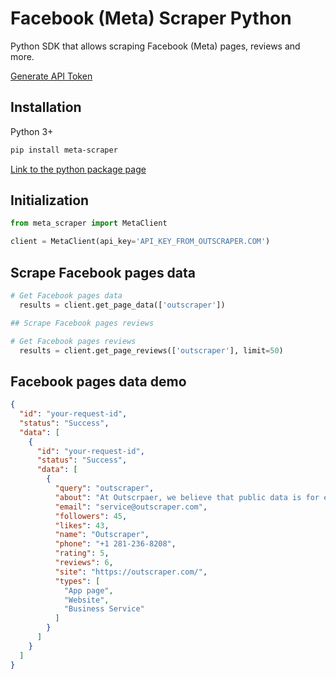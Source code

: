 # Facebook (Meta) Scraper Python
Python SDK that allows scraping Facebook (Meta) pages, reviews and more.

[Generate API Token](https://app.outscraper.com/profile)

## Installation

Python 3+
```bash
pip install meta-scraper
```

[Link to the python package page](https://pypi.org/project/meta-scraper/)

## Initialization
```python
from meta_scraper import MetaClient

client = MetaClient(api_key='API_KEY_FROM_OUTSCRAPER.COM')
```

## Scrape Facebook pages data

```python
# Get Facebook pages data
  results = client.get_page_data(['outscraper'])

## Scrape Facebook pages reviews

# Get Facebook pages reviews
  results = client.get_page_reviews(['outscraper'], limit=50)
```

## Facebook pages data demo
```json
{
  "id": "your-request-id",
  "status": "Success",
  "data": [
    {
      "id": "your-request-id",
      "status": "Success",
      "data": [
        {
          "query": "outscraper",
          "about": "At Outscrpaer, we believe that public data is for everybody, and we apply cutting-edge technologies to prove it.",
          "email": "service@outscraper.com",
          "followers": 45,
          "likes": 43,
          "name": "Outscraper",
          "phone": "+1 281-236-8208",
          "rating": 5,
          "reviews": 6,
          "site": "https://outscraper.com/",
          "types": [
            "App page",
            "Website",
            "Business Service"
          ]
        }
      ]
    }
  ]
}
```
